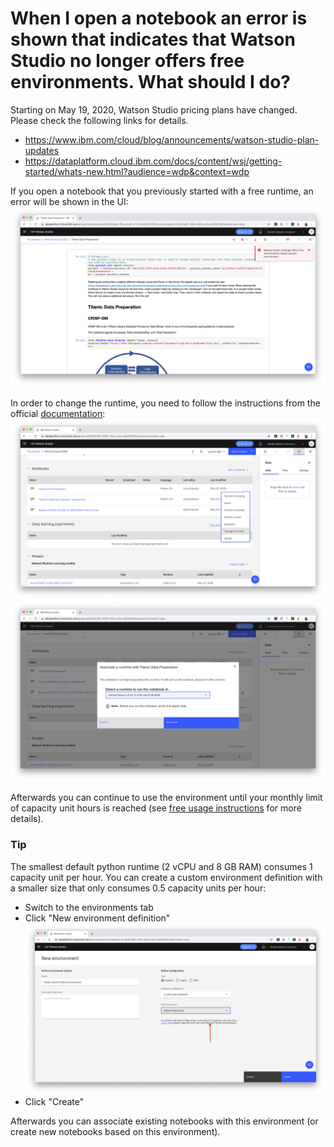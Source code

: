 # When I open a notebook an error is shown that indicates that Watson Studio no longer offers free environments. What should I do?

Starting on May 19, 2020, Watson Studio pricing plans have changed. Please check the following links for details.
  - https://www.ibm.com/cloud/blog/announcements/watson-studio-plan-updates
  - https://dataplatform.cloud.ibm.com/docs/content/wsj/getting-started/whats-new.html?audience=wdp&context=wdp


If you open a notebook that you previously started with a free runtime, an error will be shown in the UI:
![](./screenshots/1.png)

In order to change the runtime, you need to follow the instructions from the official [documentation](https://dataplatform.cloud.ibm.com/docs/content/wsj/analyze-data/change-environment.html?audience=wdp&context=wdp&linkInPage=true):
![](./screenshots/2.png)
![](./screenshots/3.png)

Afterwards you can continue to use the environment until your monthly limit of capacity unit hours is reached (see [free usage instructions](../capacity-unit-hours) for more details).

### Tip
The smallest default python runtime (2 vCPU and 8 GB RAM) consumes 1 capacity unit per hour. You can create a custom environment definition with a smaller size that only consumes 0.5 capacity units per hour:
- Switch to the environments tab
- Click "New environment definition"  
![](./screenshots/4.png)
- Click "Create"

Afterwards you can associate existing notebooks with this environment (or create new notebooks based on this environment).
